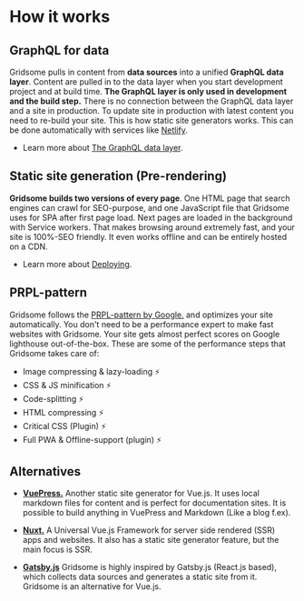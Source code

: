 # How it works



## GraphQL for data
Gridsome pulls in content from **data sources** into a unified **GraphQL data layer**. Content are pulled in to the data layer when you start development project and at build time. **The GraphQL layer is only used in development and the build step.** There is no connection between the GraphQL data layer and a site in production. To update site in production with latest content you need to re-build your site. This is how static site generators works. This can be done automatically with services like [Netlify](https://netlify.com).

- Learn more about [The GraphQL data layer](/docs/graphql).

## Static site generation (Pre-rendering)

**Gridsome builds two versions of every page**. One HTML page that search engines can crawl for SEO-purpose, and one JavaScript file that Gridsome uses for SPA after first page load. Next pages are loaded in the background with Service workers. That makes browsing around extremely fast, and your site is 100%-SEO friendly. It even works offline and can be entirely hosted on a CDN.

- Learn more about [Deploying](/docs/deployment).

## PRPL-pattern

Gridsome follows the [PRPL-pattern by Google.](https://developers.google.com/web/fundamentals/performance/prpl-pattern/) and optimizes your site automatically. You don't need to be a performance expert to make fast websites with Gridsome. Your site gets almost perfect scores on Google lighthouse out-of-the-box. These are some of the performance steps that Gridsome takes care of:

- Image compressing & lazy-loading ⚡️ 
- CSS & JS minification ⚡️ 
- Code-splitting ⚡️ 
- HTML compressing ⚡️ 
- Critical CSS (Plugin) ⚡️ 
- Full PWA & Offline-support (plugin) ⚡️


## Alternatives

-	**[VuePress.](https://vuepress.vuejs.org/)** Another static site generator for Vue.js. It uses local markdown files for content and is perfect for documentation sites. It is possible to build anything in VuePress and Markdown (Like a blog f.ex).

-	**[Nuxt.](https://nuxtjs.org/)** A Universal Vue.js Framework for server side rendered (SSR) apps and websites. It also has a static site generator feature, but the main focus is SSR.

-	**[Gatsby.js](https://www.gatsbyjs.org/)**  Gridsome is highly inspired by Gatsby.js (React.js based), which collects data sources and generates a static site from it. Gridsome is an alternative for Vue.js.

